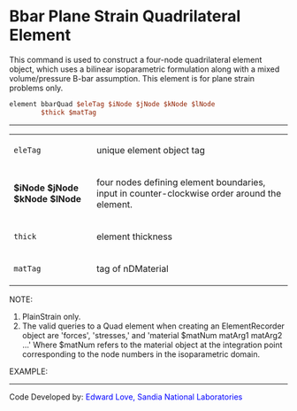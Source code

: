 # Bbar Plane Strain Quadrilateral Element

<p>This command is used to construct a four-node quadrilateral element
object, which uses a bilinear isoparametric formulation along with a
mixed volume/pressure B-bar assumption. This element is for plane strain
problems only.</p>

```tcl
element bbarQuad $eleTag $iNode $jNode $kNode $lNode
        $thick $matTag
```
<hr />
<table>
<tbody>
<tr class="odd">
<td><code class="parameter-table-variable">eleTag</code></td>
<td><p>unique element object tag</p></td>
</tr>
<tr class="even">
<td><p><strong>$iNode $jNode $kNode $lNode</strong></p></td>
<td><p>four nodes defining element boundaries, input in
counter-clockwise order around the element.</p></td>
</tr>
<tr class="odd">
<td><code class="parameter-table-variable">thick</code></td>
<td><p>element thickness</p></td>
</tr>
<tr class="even">
<td><code class="parameter-table-variable">matTag</code></td>
<td><p>tag of nDMaterial</p></td>
</tr>
</tbody>
</table>
<p>NOTE:</p>
<ol>
<li>PlainStrain only.</li>
<li>The valid queries to a Quad element when creating an ElementRecorder
object are 'forces', 'stresses,' and 'material $matNum matArg1 matArg2
...' Where $matNum refers to the material object at the integration
point corresponding to the node numbers in the isoparametric
domain.</li>
</ol>
<p>EXAMPLE:</p>
<hr />
<p>Code Developed by: <span style="color:blue"> Edward Love,
Sandia National Laboratories </span></p>
